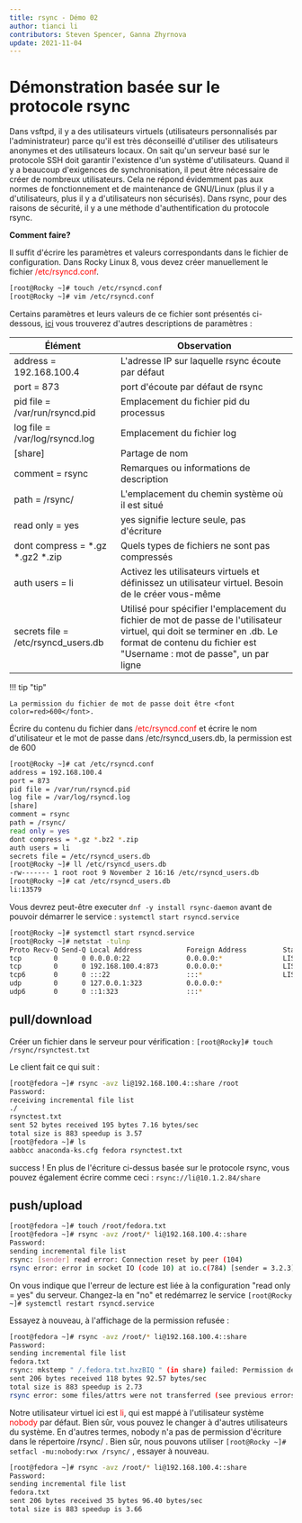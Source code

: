 ```yaml
---
title: rsync - Démo 02
author: tianci li
contributors: Steven Spencer, Ganna Zhyrnova
update: 2021-11-04
---
```


# Démonstration basée sur le protocole rsync
Dans vsftpd, il y a des utilisateurs virtuels (utilisateurs personnalisés par l'administrateur) parce qu'il est très déconseillé d'utiliser des utilisateurs anonymes et des utilisateurs locaux. On sait qu'un serveur basé sur le protocole SSH doit garantir l'existence d'un système d'utilisateurs. Quand il y a beaucoup d'exigences de synchronisation, il peut être nécessaire de créer de nombreux utilisateurs. Cela ne répond évidemment pas aux normes de fonctionnement et de maintenance de GNU/Linux (plus il y a d'utilisateurs, plus il y a d'utilisateurs non sécurisés). Dans rsync, pour des raisons de sécurité, il y a une méthode d'authentification du protocole rsync.

**Comment faire?**

Il suffit d'écrire les paramètres et valeurs correspondants dans le fichier de configuration. Dans Rocky Linux 8, vous devez créer manuellement le fichier <font color=red>/etc/rsyncd.conf</font>.

```bash
[root@Rocky ~]# touch /etc/rsyncd.conf
[root@Rocky ~]# vim /etc/rsyncd.conf
```

Certains paramètres et leurs valeurs de ce fichier sont présentés ci-dessous, [ici](04_rsync_configure.md) vous trouverez d'autres descriptions de paramètres :

| Élément                                   | Observation                                                                                                                                                                                        |
| ----------------------------------------- | -------------------------------------------------------------------------------------------------------------------------------------------------------------------------------------------------- |
| address = 192.168.100.4                   | L'adresse IP sur laquelle rsync écoute par défaut                                                                                                                                                  |
| port = 873                                | port d'écoute par défaut de rsync                                                                                                                                                                  |
| pid file = /var/run/rsyncd.pid            | Emplacement du fichier pid du processus                                                                                                                                                            |
| log file = /var/log/rsyncd.log            | Emplacement du fichier log                                                                                                                                                                         |
| [share]                                   | Partage de nom                                                                                                                                                                                     |
| comment = rsync                           | Remarques ou informations de description                                                                                                                                                           |
| path = /rsync/                            | L'emplacement du chemin système où il est situé                                                                                                                                                    |
| read only = yes                           | yes signifie lecture seule, pas d'écriture                                                                                                                                                         |
| dont compress = \*.gz \*.gz2 \*.zip | Quels types de fichiers ne sont pas compressés                                                                                                                                                     |
| auth users = li                           | Activez les utilisateurs virtuels et définissez un utilisateur virtuel. Besoin de le créer vous-même                                                                                               |
| secrets file = /etc/rsyncd_users.db       | Utilisé pour spécifier l'emplacement du fichier de mot de passe de l'utilisateur virtuel, qui doit se terminer en .db. Le format de contenu du fichier est "Username : mot de passe", un par ligne |

!!! tip "tip"

    La permission du fichier de mot de passe doit être <font color=red>600</font>.

Écrire du contenu du fichier dans <font color=red>/etc/rsyncd.conf</font> et écrire le nom d'utilisateur et le mot de passe dans /etc/rsyncd_users.db, la permission est de 600

```bash
[root@Rocky ~]# cat /etc/rsyncd.conf
address = 192.168.100.4
port = 873
pid file = /var/run/rsyncd.pid
log file = /var/log/rsyncd.log
[share]
comment = rsync
path = /rsync/
read only = yes
dont compress = *.gz *.bz2 *.zip
auth users = li
secrets file = /etc/rsyncd_users.db
[root@Rocky ~]# ll /etc/rsyncd_users.db
-rw------- 1 root root 9 November 2 16:16 /etc/rsyncd_users.db
[root@Rocky ~]# cat /etc/rsyncd_users.db
li:13579
```

Vous devrez peut-être executer `dnf -y install rsync-daemon` avant de pouvoir démarrer le service : `systemctl start rsyncd.service`

```bash
[root@Rocky ~]# systemctl start rsyncd.service
[root@Rocky ~]# netstat -tulnp
Proto Recv-Q Send-Q Local Address           Foreign Address         State       PID/Program name    
tcp        0      0 0.0.0.0:22              0.0.0.0:*               LISTEN      691/sshd            
tcp        0      0 192.168.100.4:873       0.0.0.0:*               LISTEN      4607/rsync          
tcp6       0      0 :::22                   :::*                    LISTEN      691/sshd            
udp        0      0 127.0.0.1:323           0.0.0.0:*                           671/chronyd         
udp6       0      0 ::1:323                 :::*                                671/chronyd  
```

## pull/download

Créer un fichier dans le serveur pour vérification : `[root@Rocky]# touch /rsync/rsynctest.txt`

Le client fait ce qui suit :

```bash
[root@fedora ~]# rsync -avz li@192.168.100.4::share /root
Password:
receiving incremental file list
./
rsynctest.txt
sent 52 bytes received 195 bytes 7.16 bytes/sec
total size is 883 speedup is 3.57
[root@fedora ~]# ls
aabbcc anaconda-ks.cfg fedora rsynctest.txt
```

success ! En plus de l'écriture ci-dessus basée sur le protocole rsync, vous pouvez également écrire comme ceci : `rsync://li@10.1.2.84/share`

## push/upload

```bash
[root@fedora ~]# touch /root/fedora.txt
[root@fedora ~]# rsync -avz /root/* li@192.168.100.4::share
Password:
sending incremental file list
rsync: [sender] read error: Connection reset by peer (104)
rsync error: error in socket IO (code 10) at io.c(784) [sender = 3.2.3]
```

On vous indique que l'erreur de lecture est liée à la configuration "read only = yes" du serveur. Changez-la en "no" et redémarrez le service `[root@Rocky ~]# systemctl restart rsyncd.service`

Essayez à nouveau, à l'affichage de la permission refusée :

```bash
[root@fedora ~]# rsync -avz /root/* li@192.168.100.4::share
Password:
sending incremental file list
fedora.txt
rsync: mkstemp " /.fedora.txt.hxzBIQ " (in share) failed: Permission denied (13)
sent 206 bytes received 118 bytes 92.57 bytes/sec
total size is 883 speedup is 2.73
rsync error: some files/attrs were not transferred (see previous errors) (code 23) at main.c(1330) [sender = 3.2.3]
```

Notre utilisateur virtuel ici est <font color=red>li</font>, qui est mappé à l'utilisateur système <font color=red>nobody</font> par défaut. Bien sûr, vous pouvez le changer à d'autres utilisateurs du système. En d'autres termes, nobody n'a pas de permission d'écriture dans le répertoire /rsync/ . Bien sûr, nous pouvons utiliser `[root@Rocky ~]# setfacl -mu:nobody:rwx /rsync/` , essayer à nouveau.

```bash
[root@fedora ~]# rsync -avz /root/* li@192.168.100.4::share
Password:
sending incremental file list
fedora.txt
sent 206 bytes received 35 bytes 96.40 bytes/sec
total size is 883 speedup is 3.66
```
